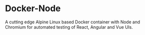 # Docker-Node

A cutting edge Alpine Linux based Docker container with Node and Chromium for automated testing of React, Angular and Vue UIs.